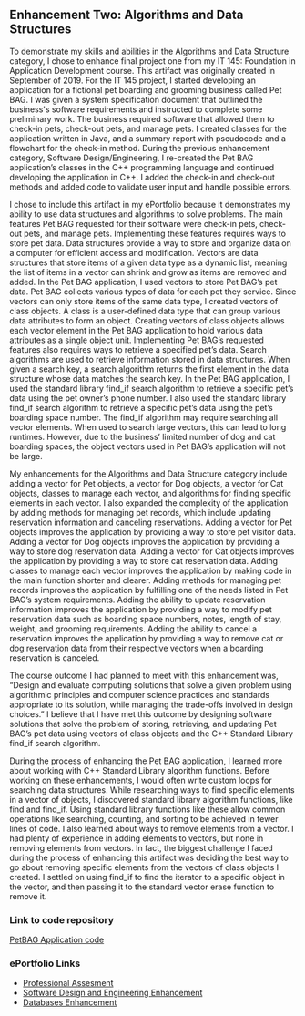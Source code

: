 ## Enhancement Two: Algorithms and Data Structures
To demonstrate my skills and abilities in the Algorithms and Data Structure category, I chose to enhance final project one from my IT 145: Foundation in Application Development course. This artifact was originally created in September of 2019. For the IT 145 project, I started developing an application for a fictional pet boarding and grooming business called Pet BAG. I was given a system specification document that outlined the business's software requirements and instructed to complete some preliminary work. The business required software that allowed them to check-in pets, check-out pets, and manage pets. I created classes for the application written in Java, and a summary report with pseudocode and a flowchart for the check-in method. During the previous enhancement category, Software Design/Engineering, I re-created the Pet BAG application’s classes in the C++ programming language and continued developing the application in C++. I added the check-in and check-out methods and added code to validate user input and handle possible errors.

I chose to include this artifact in my ePortfolio because it demonstrates my ability to use data structures and algorithms to solve problems. The main features Pet BAG requested for their software were check-in pets, check-out pets, and manage pets. Implementing these features requires ways to store pet data. Data structures provide a way to store and organize data on a computer for efficient access and modification. Vectors are data structures that store items of a given data type as a dynamic list, meaning the list of items in a vector can shrink and grow as items are removed and added. In the Pet BAG application, I used vectors to store Pet BAG’s pet data. Pet BAG collects various types of data for each pet they service. Since vectors can only store items of the same data type, I created vectors of class objects. A class is a user-defined data type that can group various data attributes to form an object. Creating vectors of class objects allows each vector element in the Pet BAG application to hold various data attributes as a single object unit. Implementing Pet BAG’s requested features also requires ways to retrieve a specified pet’s data. Search algorithms are used to retrieve information stored in data structures. When given a search key, a search algorithm returns the first element in the data structure whose data matches the search key. In the Pet BAG application, I used the standard library find_if search algorithm to retrieve a specific pet’s data using the pet owner’s phone number. I also used the standard library find_if search algorithm to retrieve a specific pet’s data using the pet’s boarding space number. The find_if algorithm may require searching all vector elements. When used to search large vectors, this can lead to long runtimes. However, due to the business’ limited number of dog and cat boarding spaces, the object vectors used in Pet BAG’s application will not be large. 

My enhancements for the Algorithms and Data Structure category include adding a vector for Pet objects, a vector for Dog objects, a vector for Cat objects, classes to manage each vector, and algorithms for finding specific elements in each vector. I also expanded the complexity of the application by adding methods for managing pet records, which include updating reservation information and canceling reservations. Adding a vector for Pet objects improves the application by providing a way to store pet visitor data. Adding a vector for Dog objects improves the application by providing a way to store dog reservation data. Adding a vector for Cat objects improves the application by providing a way to store cat reservation data. Adding classes to manage each vector improves the application by making code in the main function shorter and clearer. Adding methods for managing pet records improves the application by fulfilling one of the needs listed in Pet BAG’s system requirements. Adding the ability to update reservation information improves the application by providing a way to modify pet reservation data such as boarding space numbers, notes, length of stay, weight, and grooming requirements. Adding the ability to cancel a reservation improves the application by providing a way to remove cat or dog reservation data from their respective vectors when a boarding reservation is canceled. 

The course outcome I had planned to meet with this enhancement was, “Design and evaluate computing solutions that solve a given problem using algorithmic principles and computer science practices and standards appropriate to its solution, while managing the trade-offs involved in design choices.”  I believe that I have met this outcome by designing software solutions that solve the problem of storing, retrieving, and updating Pet BAG’s pet data using vectors of class objects and the C++ Standard Library find_if search algorithm. 

During the process of enhancing the Pet BAG application, I learned more about working with C++ Standard Library algorithm functions. Before working on these enhancements, I would often write custom loops for searching data structures. While researching ways to find specific elements in a vector of objects, I discovered standard library algorithm functions, like find and find_if. Using standard library functions like these allow common operations like searching, counting, and sorting to be achieved in fewer lines of code. I also learned about ways to remove elements from a vector. I had plenty of experience in adding elements to vectors, but none in removing elements from vectors. In fact, the biggest challenge I faced during the process of enhancing this artifact was deciding the best way to go about removing specific elements from the vectors of class objects I created. I settled on using find_if to find the iterator to a specific object in the vector, and then passing it to the standard vector erase function to remove it. 

### Link to code repository 
[PetBAG Application code](https://github.com/aerielj/petbagapplication)


### ePortfolio Links
- [Professional Assesment](https://aerielj.github.io/index.html)
- [Software Design and Engineering Enhancement](https://aerielj.github.io/SoftwareDesignAndEngineering.html)
- [Databases Enhancement](https://aerielj.github.io/DatabasesEnhancement.html)
